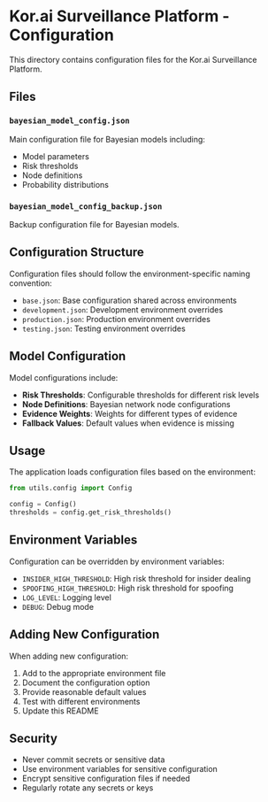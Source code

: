 # Kor.ai Surveillance Platform - Configuration

This directory contains configuration files for the Kor.ai Surveillance Platform.

## Files

### `bayesian_model_config.json`
Main configuration file for Bayesian models including:
- Model parameters
- Risk thresholds
- Node definitions
- Probability distributions

### `bayesian_model_config_backup.json`
Backup configuration file for Bayesian models.

## Configuration Structure

Configuration files should follow the environment-specific naming convention:
- `base.json`: Base configuration shared across environments
- `development.json`: Development environment overrides
- `production.json`: Production environment overrides
- `testing.json`: Testing environment overrides

## Model Configuration

Model configurations include:
- **Risk Thresholds**: Configurable thresholds for different risk levels
- **Node Definitions**: Bayesian network node configurations
- **Evidence Weights**: Weights for different types of evidence
- **Fallback Values**: Default values when evidence is missing

## Usage

The application loads configuration files based on the environment:

```python
from utils.config import Config

config = Config()
thresholds = config.get_risk_thresholds()
```

## Environment Variables

Configuration can be overridden by environment variables:
- `INSIDER_HIGH_THRESHOLD`: High risk threshold for insider dealing
- `SPOOFING_HIGH_THRESHOLD`: High risk threshold for spoofing
- `LOG_LEVEL`: Logging level
- `DEBUG`: Debug mode

## Adding New Configuration

When adding new configuration:
1. Add to the appropriate environment file
2. Document the configuration option
3. Provide reasonable default values
4. Test with different environments
5. Update this README

## Security

- Never commit secrets or sensitive data
- Use environment variables for sensitive configuration
- Encrypt sensitive configuration files if needed
- Regularly rotate any secrets or keys